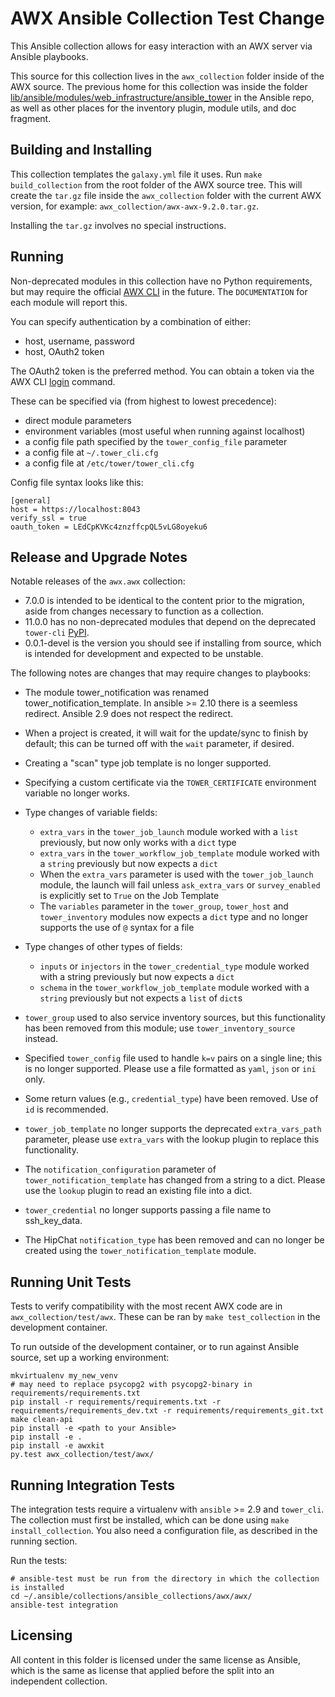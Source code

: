 # AWX Ansible Collection Test Change

[comment]: # (*******************************************************)
[comment]: # (*                                                     *)
[comment]: # (*             WARNING                                 *)
[comment]: # (*                                                     *)
[comment]: # (*  This file is templated and not to be               *)
[comment]: # (*  edited directly! Instead modify:                   *)
[comment]: # (*  tools/roles/template_galaxy/templates/README.md.j2 *)
[comment]: # (*                                                     *)
[comment]: # (*  Changes to the base README.md file are refreshed   *)
[comment]: # (*  upon build of the collection                       *)
[comment]: # (*******************************************************)

This Ansible collection allows for easy interaction with an AWX server via Ansible playbooks.

This source for this collection lives in the `awx_collection` folder inside of the
AWX source.
The previous home for this collection was inside the folder [lib/ansible/modules/web_infrastructure/ansible_tower](https://github.com/ansible/ansible/tree/stable-2.9/lib/ansible/modules/web_infrastructure/ansible_tower) in the Ansible repo,
as well as other places for the inventory plugin, module utils, and
doc fragment.

## Building and Installing

This collection templates the `galaxy.yml` file it uses.
Run `make build_collection` from the root folder of the AWX source tree.
This will create the `tar.gz` file inside the `awx_collection` folder
with the current AWX version, for example: `awx_collection/awx-awx-9.2.0.tar.gz`.

Installing the `tar.gz` involves no special instructions.

## Running

Non-deprecated modules in this collection have no Python requirements, but
may require the official [AWX CLI](https://docs.ansible.com/ansible-tower/latest/html/towercli/index.html)
in the future. The `DOCUMENTATION` for each module will report this.

You can specify authentication by a combination of either:

 - host, username, password
 - host, OAuth2 token

The OAuth2 token is the preferred method. You can obtain a token via the
AWX CLI [login](https://docs.ansible.com/ansible-tower/latest/html/towercli/reference.html#awx-login)
command.

These can be specified via (from highest to lowest precedence):

 - direct module parameters
 - environment variables (most useful when running against localhost)
 - a config file path specified by the `tower_config_file` parameter
 - a config file at `~/.tower_cli.cfg`
 - a config file at `/etc/tower/tower_cli.cfg`

Config file syntax looks like this:

```
[general]
host = https://localhost:8043
verify_ssl = true
oauth_token = LEdCpKVKc4znzffcpQL5vLG8oyeku6
```

## Release and Upgrade Notes

Notable releases of the `awx.awx` collection:

 - 7.0.0 is intended to be identical to the content prior to the migration, aside from changes necessary to function as a collection.
 - 11.0.0 has no non-deprecated modules that depend on the deprecated `tower-cli` [PyPI](https://pypi.org/project/ansible-tower-cli/).
 - 0.0.1-devel is the version you should see if installing from source, which is intended for development and expected to be unstable.

The following notes are changes that may require changes to playbooks:

 - The module tower_notification was renamed tower_notification_template. In ansible >= 2.10 there is a seemless redirect. Ansible 2.9 does not respect the redirect.
 - When a project is created, it will wait for the update/sync to finish by default; this can be turned off with the `wait` parameter, if desired.
 - Creating a "scan" type job template is no longer supported.
 - Specifying a custom certificate via the `TOWER_CERTIFICATE` environment variable no longer works.
 - Type changes of variable fields:

   - `extra_vars` in the `tower_job_launch` module worked with a `list` previously, but now only works with a `dict` type
   - `extra_vars` in the `tower_workflow_job_template` module worked with a `string` previously but now expects a `dict`
   - When the `extra_vars` parameter is used with the `tower_job_launch` module, the launch will fail unless `ask_extra_vars` or `survey_enabled` is explicitly set to `True` on the Job Template
   - The `variables` parameter in the `tower_group`, `tower_host` and `tower_inventory` modules now expects a `dict` type and no longer supports the use of `@` syntax for a file


 - Type changes of other types of fields:

   - `inputs` or `injectors` in the `tower_credential_type` module worked with a string previously but now expects a `dict`
   - `schema` in the `tower_workflow_job_template` module worked with a `string` previously but not expects a `list` of `dict`s

 - `tower_group` used to also service inventory sources, but this functionality has been removed from this module; use `tower_inventory_source` instead.
 - Specified `tower_config` file used to handle `k=v` pairs on a single line; this is no longer supported. Please use a file formatted as `yaml`, `json` or `ini` only.
 - Some return values (e.g., `credential_type`) have been removed. Use of `id` is recommended.
 - `tower_job_template` no longer supports the deprecated `extra_vars_path` parameter, please use `extra_vars` with the lookup plugin to replace this functionality.
 - The `notification_configuration` parameter of `tower_notification_template` has changed from a string to a dict. Please use the `lookup` plugin to read an existing file into a dict.
 - `tower_credential` no longer supports passing a file name to ssh_key_data.
 - The HipChat `notification_type` has been removed and can no longer be created using the `tower_notification_template` module.

## Running Unit Tests

Tests to verify compatibility with the most recent AWX code are in `awx_collection/test/awx`.
These can be ran by `make test_collection` in the development container.

To run outside of the development container, or to run against
Ansible source, set up a working environment:

```
mkvirtualenv my_new_venv
# may need to replace psycopg2 with psycopg2-binary in requirements/requirements.txt
pip install -r requirements/requirements.txt -r requirements/requirements_dev.txt -r requirements/requirements_git.txt
make clean-api
pip install -e <path to your Ansible>
pip install -e .
pip install -e awxkit
py.test awx_collection/test/awx/
```

## Running Integration Tests

The integration tests require a virtualenv with `ansible` >= 2.9 and `tower_cli`.
The collection must first be installed, which can be done using `make install_collection`.
You also need a configuration file, as described in the running section.

Run the tests:

```
# ansible-test must be run from the directory in which the collection is installed
cd ~/.ansible/collections/ansible_collections/awx/awx/
ansible-test integration
```

## Licensing

All content in this folder is licensed under the same license as Ansible,
which is the same as license that applied before the split into an
independent collection.
